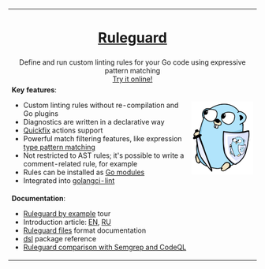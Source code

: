 <table>
  <tr>
    <td colspan="2" align="center">
      <h1><a href="https://github.com/quasilyte/go-ruleguard">Ruleguard</a></h1>
    </td>
  </tr>
  <tr>
    <td colspan="2" align="center">
      Define and run custom linting rules for your Go code using expressive pattern matching
      <br>
      <a href="https://go-ruleguard.github.io/play">Try it online!</a>
    </td>
  </tr>
  <tr>
    <td>
      <b>Key features</b>:
      <ul>
        <li>Custom linting rules without re-compilation and Go plugins</li>
        <li>Diagnostics are written in a declarative way</li>
        <li><a href="https://github.com/quasilyte/go-ruleguard/blob/master/_docs/dsl.md#suggestions-quickfix-support">Quickfix</a> actions support</li>
        <li>Powerful match filtering features, like expression <a href="https://github.com/quasilyte/go-ruleguard/blob/master/_docs/dsl.md#type-pattern-matching">type pattern matching</a></li>
        <li>Not restricted to AST rules; it's possible to write a comment-related rule, for example</li>
        <li>Rules can be installed as <a href="https://quasilyte.dev/blog/post/ruleguard-modules/">Go modules</a></li>
        <li>Integrated into <a href="https://github.com/golangci/golangci-lint">golangci-lint</a></li>
      </ul>
    </td>
    <td>
      <img src="https://raw.githubusercontent.com/quasilyte/go-ruleguard/master/_docs/logo2.png">
    </td>
  </tr>
  <tr>
    <td colspan="2">
      <b>Documentation</b>:
      <ul>
        <li><a href="https://go-ruleguard.github.io/by-example/">Ruleguard by example</a> tour</li>
        <li>Introduction article: <a href="https://quasilyte.dev/blog/post/ruleguard/">EN</a>, <a href="https://habr.com/ru/post/481696/">RU</a></li>
        <li><a href="https://github.com/quasilyte/go-ruleguard/blob/master/_docs/dsl.md">Ruleguard files</a> format documentation</li>
        <li><a href="https://godoc.org/github.com/quasilyte/go-ruleguard/dsl">dsl</a> package reference</li>
        <li><a href="https://speakerdeck.com/quasilyte/ruleguard-vs-semgrep-vs-codeql">Ruleguard comparison with Semgrep and CodeQL</a></li>
      </ul>
    </td>
  </tr>
</table>
